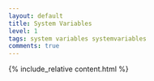 ```yaml
---
layout: default
title: System Variables
level: 1
tags: system variables systemvariables
comments: true
---
```


{% include_relative content.html %}

